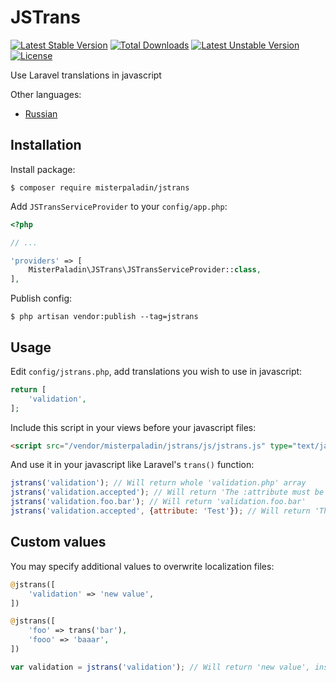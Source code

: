 # JSTrans

[![Latest Stable Version](https://poser.pugx.org/misterpaladin/jstrans/v/stable)](https://packagist.org/packages/misterpaladin/jstrans) [![Total Downloads](https://poser.pugx.org/misterpaladin/jstrans/downloads)](https://packagist.org/packages/misterpaladin/jstrans) [![Latest Unstable Version](https://poser.pugx.org/misterpaladin/jstrans/v/unstable)](https://packagist.org/packages/misterpaladin/jstrans) [![License](https://poser.pugx.org/misterpaladin/jstrans/license)](https://packagist.org/packages/misterpaladin/jstrans)

Use Laravel translations in javascript

Other languages:
- [Russian](../master/README-RU.md)

## Installation

Install package:

```
$ composer require misterpaladin/jstrans
```

Add `JSTransServiceProvider` to your `config/app.php`:

```php
<?php

// ...

'providers' => [
    MisterPaladin\JSTrans\JSTransServiceProvider::class,
],
```

Publish config:

```
$ php artisan vendor:publish --tag=jstrans
```

## Usage

Edit `config/jstrans.php`, add translations you wish to use in javascript:

```php
return [
    'validation',
];
```

Include this script in your views before your javascript files:

```html
<script src="/vendor/misterpaladin/jstrans/js/jstrans.js" type="text/javascript"></script>
```

And use it in your javascript like Laravel's `trans()` function:

```javascript
jstrans('validation'); // Will return whole 'validation.php' array
jstrans('validation.accepted'); // Will return 'The :attribute must be accepted.'
jstrans('validation.foo.bar'); // Will return 'validation.foo.bar'
jstrans('validation.accepted', {attribute: 'Test'}); // Will return 'The Test must be accepted.'
```

## Custom values

You may specify additional values to overwrite localization files:

```php
@jstrans([
    'validation' => 'new value',
])

@jstrans([
    'foo' => trans('bar'),
    'fooo' => 'baaar',
])
```

```javascript
var validation = jstrans('validation'); // Will return 'new value', instead of 'validation.php' array
```